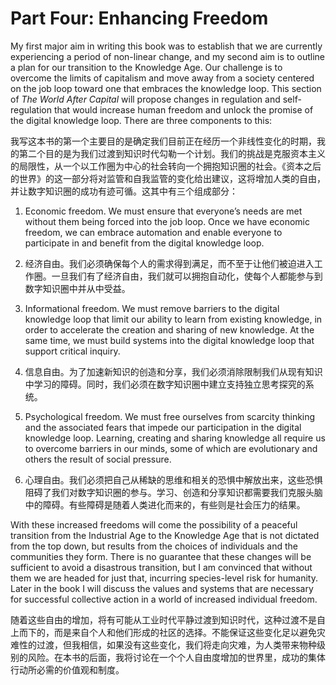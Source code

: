 # Part Four: Enhancing Freedom

My first major aim in writing this book was to establish that we are currently experiencing a period of non-linear change, and my second aim is to outline a plan for our transition to the Knowledge Age. Our challenge is to overcome the limits of capitalism and move away from a society centered on the job loop toward one that embraces the knowledge loop. This section of *The World After Capital* will propose changes in regulation and self-regulation that would increase human freedom and unlock the promise of the digital knowledge loop. There are three components to this:

我写这本书的第一个主要目的是确定我们目前正在经历一个非线性变化的时期，我的第二个目的是为我们过渡到知识时代勾勒一个计划。我们的挑战是克服资本主义的局限性，从一个以工作圈为中心的社会转向一个拥抱知识圈的社会。《资本之后的世界》的这一部分将对监管和自我监管的变化给出建议，这将增加人类的自由，并让数字知识圈的成功有迹可循。这其中有三个组成部分：

 
1. Economic freedom. We must ensure that everyone’s needs are met without them being forced into the job loop. Once we have economic freedom, we can embrace automation and enable everyone to participate in and benefit from the digital knowledge loop. 

1. 经济自由。我们必须确保每个人的需求得到满足，而不至于让他们被迫进入工作圈。一旦我们有了经济自由，我们就可以拥抱自动化，使每个人都能参与到数字知识圈中并从中受益。


2. Informational freedom. We must remove barriers to the digital knowledge loop that limit our ability to learn from existing knowledge, in order to accelerate the creation and sharing of new knowledge. At the same time, we must build systems into the digital knowledge loop that support critical inquiry. 

2. 信息自由。为了加速新知识的创造和分享，我们必须消除限制我们从现有知识中学习的障碍。同时，我们必须在数字知识圈中建立支持独立思考探究的系统。


3. Psychological freedom. We must free ourselves from scarcity thinking and the associated fears that impede our participation in the digital knowledge loop. Learning, creating and sharing knowledge all require us to overcome barriers in our minds, some of which are evolutionary and others the result of social pressure.

3. 心理自由。我们必须把自己从稀缺的思维和相关的恐惧中解放出来，这些恐惧阻碍了我们对数字知识圈的参与。学习、创造和分享知识都需要我们克服头脑中的障碍。有些障碍是随着人类进化而来的，有些则是社会压力的结果。


With these increased freedoms will come the possibility of a peaceful transition from the Industrial Age to the Knowledge Age that is not dictated from the top down, but results from the choices of individuals and the communities they form. There is no guarantee that these changes will be sufficient to avoid a disastrous transition, but I am convinced that without them we are headed for just that, incurring species-level risk for humanity. Later in the book I will discuss the values and systems that are necessary for successful collective action in a world of increased individual freedom.

随着这些自由的增加，将有可能从工业时代平静过渡到知识时代，这种过渡不是自上而下的，而是来自个人和他们形成的社区的选择。不能保证这些变化足以避免灾难性的过渡，但我相信，如果没有这些变化，我们将走向灾难，为人类带来物种级别的风险。在本书的后面，我将讨论在一个个人自由度增加的世界里，成功的集体行动所必需的价值观和制度。

